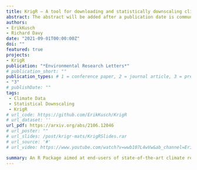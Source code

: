 ```yaml
---
title: KrigR – A tool for downloading and statistically downscaling climate reanalysis data
abstract: The abstract will be added after a publication date is communicated.
authors:
- ErikKusch
- Richard Davy
date: "2021-09-01T00:00:00Z"
doi: ""
featured: true
projects:
- KrigR
publication: "*Environmental Research Letters*"
# publication_short: ""
publication_types: # 1 = conference paper, 2 = journal article, 3 = preprint, 4 = conference paper, 5 = book, 6 = Book section, 7 = Thesis, 8 = patent
- "3"
# publishDate: ""
tags:
 - Climate Data
 - Statistical Downscaling
 - KrigR
# url_code: https://github.com/ErikKusch/KrigR
# url_dataset: ''
url_pdf: https://arxiv.org/abs/2106.12046
# url_poster: ""
# url_slides: /post/krigr-mats/KrigRSlides.rar
# url_source: '#'
# url_video: https://www.youtube.com/watch?v=wwb107L4wVw&ab_channel=ErikKusch

summary: An R Package aimed at end-users of state-of-the-art climate reanalysis data to streamline retrieval, pre-processing, and statistical interpolation of ERA5(-Land) data.
---
```

